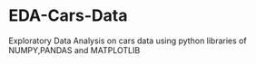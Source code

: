 # EDA-Cars-Data
Exploratory Data Analysis on cars data using python libraries of NUMPY,PANDAS and MATPLOTLIB
